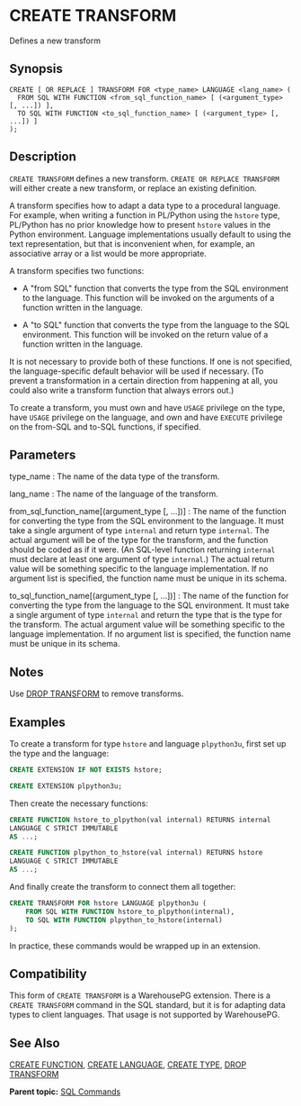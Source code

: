 # CREATE TRANSFORM

Defines a new transform

## <a id="section2"></a>Synopsis 

``` {#sql_command_synopsis}
CREATE [ OR REPLACE ] TRANSFORM FOR <type_name> LANGUAGE <lang_name> (
  FROM SQL WITH FUNCTION <from_sql_function_name> [ (<argument_type> [, ...]) ],
  TO SQL WITH FUNCTION <to_sql_function_name> [ (<argument_type> [, ...]) ]
);
```

## <a id="section3"></a>Description 

`CREATE TRANSFORM` defines a new transform. `CREATE OR REPLACE TRANSFORM` will either create a new transform, or replace an existing definition.

A transform specifies how to adapt a data type to a procedural language. For example, when writing a function in PL/Python using the `hstore` type, PL/Python has no prior knowledge how to present `hstore` values in the Python environment. Language implementations usually default to using the text representation, but that is inconvenient when, for example, an associative array or a list would be more appropriate.

A transform specifies two functions:

- A "from SQL" function that converts the type from the SQL environment to the language. This function will be invoked on the arguments of a function written in the language.

- A "to SQL" function that converts the type from the language to the SQL environment. This function will be invoked on the return value of a function written in the language.

It is not necessary to provide both of these functions. If one is not specified, the language-specific default behavior will be used if necessary. \(To prevent a transformation in a certain direction from happening at all, you could also write a transform function that always errors out.\)

To create a transform, you must own and have `USAGE` privilege on the type, have `USAGE` privilege on the language, and own and have `EXECUTE` privilege on the from-SQL and to-SQL functions, if specified.

## <a id="section4"></a>Parameters 

type\_name
:   The name of the data type of the transform.

lang\_name
:   The name of the language of the transform.

from\_sql\_function\_name[(argument\_type [, ...])]
:   The name of the function for converting the type from the SQL environment to the language. It must take a single argument of type `internal` and return type `internal`. The actual argument will be of the type for the transform, and the function should be coded as if it were. \(An SQL-level function returning `internal` must declare at least one argument of type `internal`.\) The actual return value will be something specific to the language implementation. If no argument list is specified, the function name must be unique in its schema.

to\_sql\_function\_name[(argument\_type [, ...])]
:   The name of the function for converting the type from the language to the SQL environment. It must take a single argument of type `internal` and return the type that is the type for the transform. The actual argument value will be something specific to the language implementation. If no argument list is specified, the function name must be unique in its schema.

## <a id="section5"></a>Notes 

Use [DROP TRANSFORM](DROP_TRANSFORM.html) to remove transforms.

## <a id="section6"></a>Examples 

To create a transform for type `hstore` and language `plpython3u`, first set up the type and the language:

``` sql
CREATE EXTENSION IF NOT EXISTS hstore;

CREATE EXTENSION plpython3u;
```

Then create the necessary functions:

``` sql
CREATE FUNCTION hstore_to_plpython(val internal) RETURNS internal
LANGUAGE C STRICT IMMUTABLE
AS ...;

CREATE FUNCTION plpython_to_hstore(val internal) RETURNS hstore
LANGUAGE C STRICT IMMUTABLE
AS ...;
```

And finally create the transform to connect them all together:

``` sql
CREATE TRANSFORM FOR hstore LANGUAGE plpython3u (
    FROM SQL WITH FUNCTION hstore_to_plpython(internal),
    TO SQL WITH FUNCTION plpython_to_hstore(internal)
);
```

In practice, these commands would be wrapped up in an extension.

## <a id="section7"></a>Compatibility 

This form of `CREATE TRANSFORM` is a WarehousePG extension. There is a `CREATE TRANSFORM` command in the SQL standard, but it is for adapting data types to client languages. That usage is not supported by WarehousePG.

## <a id="section8"></a>See Also 

[CREATE FUNCTION](CREATE_FUNCTION.html), [CREATE LANGUAGE](CREATE_LANGUAGE.html), [CREATE TYPE](CREATE_TYPE.html), [DROP TRANSFORM](DROP_TRANSFORM.html)

**Parent topic:** [SQL Commands](../sql_commands/sql_ref.html)

